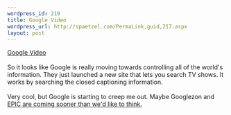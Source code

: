 ```yaml
--- 
wordpress_id: 219
title: Google Video
wordpress_url: http://spaetzel.com/PermaLink,guid,217.aspx
layout: post
---
```

<a href="http://video.google.com">Google Video</a>
        <br />
        <br />
        So it looks like Google is really moving towards controlling all of the world's information.
        They just launched a new site that lets you search TV shows. It works by searching
        the closed captioning information.<br />
        <br />
        Very cool, but Google is starting to creep me out. Maybe Googlezon and <a href="http://www.broom.org/epic/">EPIC
        are coming sooner than we'd like to think.</a><img width="0" height="0" src="http://spaetzel.com/aggbug.ashx?id=217" />
